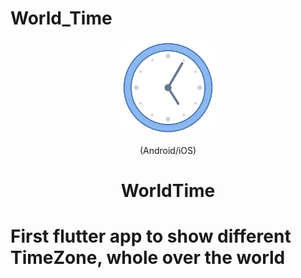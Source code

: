 # World_Time

<p align="center">
  <img src="https://github.com/itssudhanshu/World-Time-App/blob/master/assets/clock.png" width="150">
</p>
<p align="center">(Android/iOS)</p>
<h1 align="center">WorldTime</h1>  

<h1>First flutter app to show different TimeZone, whole over the world</h1>
